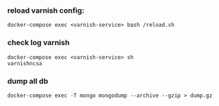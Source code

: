 ### reload varnish config:
```shell script
docker-compose exec <varnish-service> bash /reload.sh
```

### check log varnish
```shell script
docker-compose exec <varnish-service> sh
varnishncsa
```

### dump all db
```shell script
docker-compose exec -T mongo mongodump --archive --gzip > dump.gz
```
